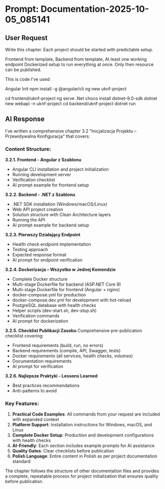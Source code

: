 # Prompt: Documentation-2025-10-05_085141

## User Request

Write this chapter. Each project should be started with predictable setup.

Frontend from template,
Backend from template,
At least one working endpoint
Dockerized setup to run everything at once. Only then resource can be published.

This is code I've used:

Angular Init 
npm install -g @angular/cli
ng new uknf-project

cd frontend/uknf-project
ng serve
.Net
choco install dotnet-9.0-sdk
dotnet new webapi -n uknf-project
cd backend/uknf-project
dotnet run

## AI Response

I've written a comprehensive chapter 3.2 "Inicjalizacja Projektu – Przewidywalna Konfiguracja" that covers:

### Content Structure:

**3.2.1. Frontend - Angular z Szablonu**
- Angular CLI installation and project initialization
- Running development server
- Verification checklist
- AI prompt example for frontend setup

**3.2.2. Backend - .NET z Szablonu**
- .NET SDK installation (Windows/macOS/Linux)
- Web API project creation
- Solution structure with Clean Architecture layers
- Running the API
- AI prompt example for backend setup

**3.2.3. Pierwszy Działający Endpoint**
- Health check endpoint implementation
- Testing approach
- Expected response format
- AI prompt for endpoint verification

**3.2.4. Dockerizacja – Wszystko w Jednej Komendzie**
- Complete Docker structure
- Multi-stage Dockerfile for backend (ASP.NET Core 9)
- Multi-stage Dockerfile for frontend (Angular + nginx)
- docker-compose.yml for production
- docker-compose.dev.yml for development with hot-reload
- PostgreSQL database with health checks
- Helper scripts (dev-start.sh, dev-stop.sh)
- Verification commands
- AI prompt for dockerization

**3.2.5. Checklist Publikacji Zasobu**
Comprehensive pre-publication checklist covering:
- Frontend requirements (build, run, no errors)
- Backend requirements (compile, API, Swagger, tests)
- Docker requirements (all services, health checks, volumes)
- Documentation requirements
- AI prompt for verification

**3.2.6. Najlepsze Praktyki - Lessons Learned**
- Best practices recommendations
- Anti-patterns to avoid

### Key Features:

1. **Practical Code Examples**: All commands from your request are included with expanded context
2. **Platform Support**: Installation instructions for Windows, macOS, and Linux
3. **Complete Docker Setup**: Production and development configurations with health checks
4. **AI-Friendly**: Each section includes example prompts for AI assistance
5. **Quality Gates**: Clear checklists before publication
6. **Polish Language**: Entire content in Polish as per project documentation standard

The chapter follows the structure of other documentation files and provides a complete, repeatable process for project initialization that ensures quality before publication.
